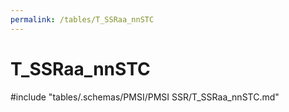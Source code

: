 ```yaml
---
permalink: /tables/T_SSRaa_nnSTC
---
```

# T_SSRaa_nnSTC
<!-- SPDX-License-Identifier: MPL-2.0 -->

<!-- ATTENTION : Ne pas supprimer ou modifier la ligne ci-dessous -->
#include "tables/.schemas/PMSI/PMSI SSR/T_SSRaa_nnSTC.md"
<!-- ATTENTION : Ne pas supprimer ou modifier la ligne ci-dessus -->
